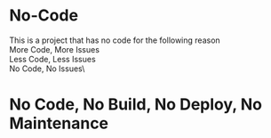# No-Code
This is a project that has no code for the following reason\
More Code, More Issues\
Less Code, Less Issues\
No Code, No Issues\
# No Code, No Build, No Deploy, No Maintenance

